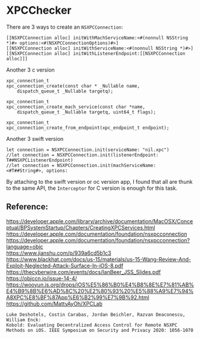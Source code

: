 # XPCChecker

There are 3 ways to create an `NSXPCConnection`:
```commandline
[[NSXPCConnection alloc] initWithMachServiceName:<#(nonnull NSString *)#> options:<#(NSXPCConnectionOptions)#>]
[[NSXPCConnection alloc] initWithServiceName:<#(nonnull NSString *)#>]
[[NSXPCConnection alloc] initWithListenerEndpoint:[[NSXPCConnection alloc]]]
```

Another 3 c version
```commandline
xpc_connection_t
xpc_connection_create(const char * _Nullable name,
	dispatch_queue_t _Nullable targetq);

xpc_connection_t
xpc_connection_create_mach_service(const char *name,
	dispatch_queue_t _Nullable targetq, uint64_t flags);
	
xpc_connection_t
xpc_connection_create_from_endpoint(xpc_endpoint_t endpoint);
```

Another 3 swift version
```commandline
let connection = NSXPCConnection.init(serviceName: "nil.xpc")
//let connection = NSXPCConnection.init(listenerEndpoint: T##NSXPCListenerEndpoint)
//let connection = NSXPCConnection.init(machServiceName: <#T##String#>, options: 
```

By attaching to the swift version or oc version app, I found that
all are thunk to the same API, the `Interceptor` for C version is enough for this task.

## Reference:
https://developer.apple.com/library/archive/documentation/MacOSX/Conceptual/BPSystemStartup/Chapters/CreatingXPCServices.html  
https://developer.apple.com/documentation/foundation/nsxpcconnection  
https://developer.apple.com/documentation/foundation/nsxpcconnection?language=objc  
https://www.jianshu.com/p/939a6cd5b1c3  
https://www.blackhat.com/docs/us-15/materials/us-15-Wang-Review-And-Exploit-Neglected-Attack-Surface-In-iOS-8.pdf  
https://thecyberwire.com/events/docs/IanBeer_JSS_Slides.pdf  
https://objccn.io/issue-14-4/  
https://wooyun.js.org/drops/iOS%E5%86%B0%E4%B8%8E%E7%81%AB%E4%B9%8B%E6%AD%8C%20%E2%80%93%20%E5%88%A9%E7%94%A8XPC%E8%BF%87App%E6%B2%99%E7%9B%92.html  
https://github.com/MattyAyOh/XPCLab  
```commandline
Luke Deshotels, Costin Carabas, Jordan Beichler, Razvan Deaconescu, William Enck:
Kobold: Evaluating Decentralized Access Control for Remote NSXPC Methods on iOS. IEEE Symposium on Security and Privacy 2020: 1056-1070
```
